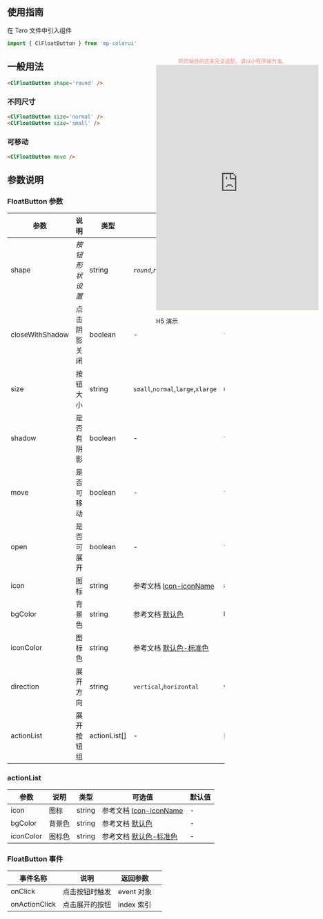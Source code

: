 ## 使用指南

在 Taro 文件中引入组件

```js
import { ClFloatButton } from 'mp-colorui'
```

## 一般用法

```html
<ClFloatButton shape='round' />
```

### 不同尺寸

```html
<ClFloatButton size='normal' />
<ClFloatButton size='small' />
```

### 可移动

```html
<ClFloatButton move />
```

## 参数说明

### FloatButton 参数



| 参数            | 说明           | 类型         | 可选值                                           | 默认值     |
| --------------- | -------------- | ------------ | ------------------------------------------------ | ---------- |
| shape           | *按钮形状设置* | string       | *`round`*,*`radius`*                             | *`round`*  |
| closeWithShadow | 点击阴影关闭   | boolean      | -                                                | `false`    |
| size            | 按钮大小       | string       | `small`,`normal`,`large`,`xlarge`                | `normal`   |
| shadow          | 是否有阴影     | boolean      | -                                                | `true`     |
| move            | 是否可移动     | boolean      | -                                                | `false`    |
| open            | 是否可展开     | boolean      | -                                                | `true`     |
| icon            | 图标           | string       | 参考文档 [Icon-iconName](/base/icon?id=iconname) | `add`      |
| bgColor         | 背景色         | string       | 参考文档 [默认色](/home/color)                   | `blue`     |
| iconColor       | 图标色         | string       | 参考文档 [默认色-标准色](/home/color?id=标准色)  | -          |
| direction       | 展开方向       | string       | `vertical`,`horizontal`                          | `vertical` |
| actionList      | 展开按钮组     | actionList[] | -                                                | []         |



### actionList

| 参数      | 说明   | 类型   | 可选值                                           | 默认值 |
| --------- | ------ | ------ | ------------------------------------------------ | ------ |
| icon      | 图标   | string | 参考文档 [Icon-iconName](/base/icon?id=iconname) | -      |
| bgColor   | 背景色 | string | 参考文档 [默认色](/home/color)                   | -      |
| iconColor | 图标色 | string | 参考文档 [默认色-标准色](/home/color?id=标准色)  | -      |



### FloatButton 事件



| 事件名称      | 说明           | 返回参数   |      |
| ------------- | -------------- | ---------- | ---- |
| onClick       | 点击按钮时触发 | event 对象 |      |
| onActionClick | 点击展开的按钮 | index 索引 |      |

<div style="position: fixed; right:10px; top: 5%">
<div style="width: 355px; display: flex; flex-wrap: wrap; justify-content: center; align-items: center; font-size: 12px; color: lightcoral">网页端目前还未完全适配，请以小程序端为准。</div>
<iframe style="border: 1px solid antiquewhite" src="https://yinliangdream.github.io/mp-colorui-h5-demo/#/pages/components/floatButton/index" height="568" width="375"></iframe>
<div>
		<p>H5 演示</p>
		<div id='qrcode'></div>
	</div>
</div>

<script>
	new Vue({
		el: '#main',
		mounted() {
			setTimeout(() => {
				const id = document.getElementById("qrcode");
				new QRCode(id, {
					text: "https://yinliangdream.github.io/mp-colorui-h5-demo/#/pages/components/floatButton/index",
					width: 128,
					height: 128,
					colorDark : "#000000",
					colorLight : "#ffffff",
					correctLevel : QRCode.CorrectLevel.H
				});
			});
		}
	})
</script>